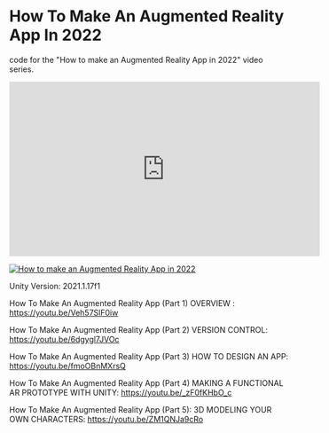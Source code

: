 # How To Make An Augmented Reality App In 2022

code for the "How to make an Augmented Reality App in 2022" video series.

<iframe width="560" height="315" src="https://www.youtube.com/embed/Veh57SlF0iw" title="YouTube video player" frameborder="0" allow="accelerometer; autoplay; clipboard-write; encrypted-media; gyroscope; picture-in-picture" allowfullscreen></iframe>

[![How to make an Augmented Reality App in 2022](https://yt-embed.herokuapp.com/embed?v=Veh57SlF0iw)]([https://www.youtube.com/watch?v=StTqXEQ2l-Y](https://www.youtube.com/embed/Veh57SlF0iw) "How to make an Augmented Reality App in 2022")


Unity Version: 2021.1.17f1

How To Make An Augmented Reality App (Part 1) OVERVIEW : https://youtu.be/Veh57SlF0iw

How To Make An Augmented Reality App (Part 2) VERSION CONTROL: https://youtu.be/6dgygl7JVOc

How To Make An Augmented Reality App (Part 3) HOW TO DESIGN AN APP: https://youtu.be/fmoOBnMXrsQ

How To Make An Augmented Reality App (Part 4) MAKING A FUNCTIONAL AR PROTOTYPE WITH UNITY:
https://youtu.be/_zF0fKHbO_c

How To Make An Augmented Reality App (Part 5): 3D MODELING YOUR OWN CHARACTERS:
https://youtu.be/ZM1QNJa9cRo
